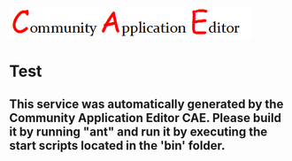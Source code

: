 ![CAE](https://github.com/testcae/CAE-Deployment-Temp/blob/master/microservice-Test/img/logo.png)  

Test
===================


This service was automatically generated by the Community Application Editor CAE. Please build it by running "ant" and run it by executing the start scripts located in the 'bin' folder.
---------------

